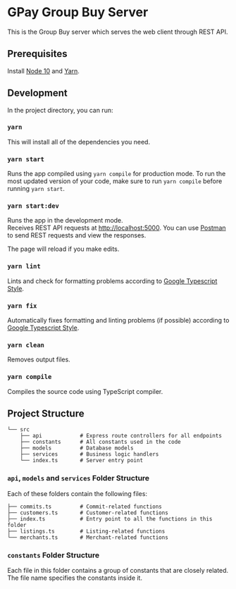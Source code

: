 # GPay Group Buy Server

This is the Group Buy server which serves the web client through REST API.

## Prerequisites
Install [Node 10](nodejs.org) and [Yarn](classic.yarnpkg.com/en/docs/install/).

## Development

In the project directory, you can run:

### `yarn`
This will install all of the dependencies you need.

### `yarn start`
Runs the app compiled using `yarn compile` for production mode.
To run the most updated version of your code, make sure to run `yarn compile`
before running `yarn start`.

### `yarn start:dev`

Runs the app in the development mode.<br />
Receives REST API requests at [http://localhost:5000](http://localhost:5000).
You can use [Postman](https://www.postman.com/downloads/) to send REST requests
and view the responses.<br />

The page will reload if you make edits.

### `yarn lint`

Lints and check for formatting problems according to [Google Typescript Style](https://github.com/google/gts).

### `yarn fix`

Automatically fixes formatting and linting problems (if possible) according to
[Google Typescript Style](https://github.com/google/gts).

### `yarn clean`

Removes output files.

### `yarn compile`

Compiles the source code using TypeScript compiler.

## Project Structure

```
└── src
    ├── api            # Express route controllers for all endpoints
    ├── constants      # All constants used in the code
    ├── models         # Database models
    ├── services       # Business logic handlers
    └── index.ts       # Server entry point
```

### `api`, `models` and `services` Folder Structure

Each of these folders contain the following files:

```
├── commits.ts         # Commit-related functions
├── customers.ts       # Customer-related functions
├── index.ts           # Entry point to all the functions in this folder
├── listings.ts        # Listing-related functions
└── merchants.ts       # Merchant-related functions
```

### `constants` Folder Structure

Each file in this folder contains a group of constants that are closely related. 
The file name specifies the constants inside it.
